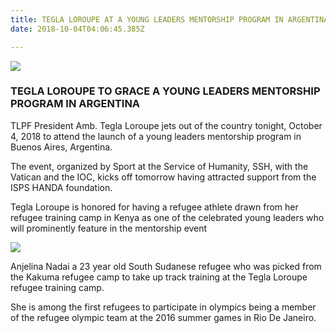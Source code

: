 ```yaml
---
title: TEGLA LOROUPE AT A YOUNG LEADERS MENTORSHIP PROGRAM IN ARGENTINA
date: 2018-10-04T04:06:45.385Z

---
```

![](https://web.archive.org/web/20200812031858im_/http://teglapeacefoundation.org/wp-content/uploads/2017/08/1.jpg)

### TEGLA LOROUPE TO GRACE A YOUNG LEADERS MENTORSHIP PROGRAM IN ARGENTINA

TLPF President Amb. Tegla Loroupe jets out of the country tonight, October 4, 2018 to attend the launch of a young leaders mentorship program in Buenos Aires, Argentina.

The event, organized by Sport at the Service of Humanity, SSH, with the Vatican and the IOC, kicks off tomorrow having attracted support from the ISPS HANDA foundation.

Tegla Loroupe is honored for having a refugee athlete drawn from her refugee training camp in Kenya as one of the celebrated young leaders who will prominently feature in the mentorship event

![](https://web.archive.org/web/20181121030922im_/http://teglapeacefoundation.org/wp-content/uploads/2018/10/TeglaLoroupeN0eHBhmils-m-300x200.jpg)

Anjelina Nadai a 23 year old South Sudanese refugee who was picked from the Kakuma refugee camp to take up track training at the Tegla Loroupe refugee training camp.

She is among the first refugees to participate in olympics being a member of the refugee olympic team at the 2016 summer games in Rio De Janeiro.